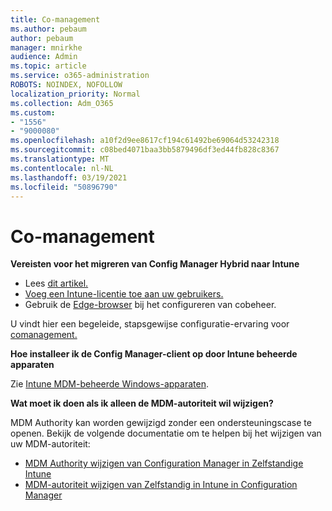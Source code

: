 ```yaml
---
title: Co-management
ms.author: pebaum
author: pebaum
manager: mnirkhe
audience: Admin
ms.topic: article
ms.service: o365-administration
ROBOTS: NOINDEX, NOFOLLOW
localization_priority: Normal
ms.collection: Adm_O365
ms.custom:
- "1556"
- "9000080"
ms.openlocfilehash: a10f2d9ee8617cf194c61492be69064d53242318
ms.sourcegitcommit: c08bed4071baa3bb5879496df3ed44fb828c8367
ms.translationtype: MT
ms.contentlocale: nl-NL
ms.lasthandoff: 03/19/2021
ms.locfileid: "50896790"
---
```

# <a name="co-management"></a>Co-management

**Vereisten voor het migreren van Config Manager Hybrid naar Intune**

- Lees [dit artikel.](https://docs.microsoft.com/mem/configmgr/mdm/understand/what-happened-to-hybrid)
- [Voeg een Intune-licentie toe aan uw gebruikers.](https://docs.microsoft.com/mem/intune/fundamentals/licenses-assign)
- Gebruik de [Edge-browser](https://www.microsoft.com/edge) bij het configureren van cobeheer.

U vindt hier een begeleide, stapsgewijse configuratie-ervaring voor [comanagement.](https://admin.microsoft.com/AdminPortal/Home?#/modernonboarding/comanagesetupguide)

**Hoe installeer ik de Config Manager-client op door Intune beheerde apparaten**

Zie [Intune MDM-beheerde Windows-apparaten](https://docs.microsoft.com/mem/configmgr/core/clients/deploy/deploy-clients-to-windows-computers#bkmk_mdm).

**Wat moet ik doen als ik alleen de MDM-autoriteit wil wijzigen?**

MDM Authority kan worden gewijzigd zonder een ondersteuningscase te openen. Bekijk de volgende documentatie om te helpen bij het wijzigen van uw MDM-autoriteit:

- [MDM Authority wijzigen van Configuration Manager in Zelfstandige Intune](https://docs.microsoft.com/mem/configmgr/mdm/understand/what-happened-to-hybrid)
- [MDM-autoriteit wijzigen van Zelfstandig in Intune in Configuration Manager](https://docs.microsoft.com/mem/configmgr/mdm/understand/what-happened-to-hybrid)
